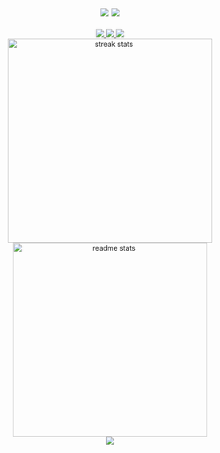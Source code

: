 <h1 align="center">
    <img src="https://readme-typing-svg.herokuapp.com/?font=Righteous&size=35&center=true&vCenter=true&width=500&height=70&duration=4000&lines=Mehedi+Hasan;+<Frontend+/+Developer>;" /> 
    <img src="https://i.ibb.co/8dKcFHB/Cover-2-01.jpg"/>
</h1> 
<div align="center"> 
  <a href="mailto:designwithmehedi@gmail.com">
    <img src="https://img.shields.io/badge/Gmail-333333?style=for-the-badge&logo=gmail&logoColor=red" />
  </a>
  <a href="https://linkedin.com/in/mehedihasan-in" target="_blank">
    <img src="https://img.shields.io/badge/LinkedIn-0077B5?style=for-the-badge&logo=linkedin&logoColor=white" target="_blank" />
  </a>
  <a href="https://dev-mehedihasan.netlify.app" target="_blank">
     <img src="https://img.shields.io/badge/Portfolio-FF5722?style=for-the-badge&logo=todoist&logoColor=white" target="_blank" /> <!-- sqlite, safari, google-chrome are other good icon options -->
  </a>
</div>
<!-- <h2 align="center">⚒️ TECHNOLOGY KNOW ⚒️</h2> 
<div align="center">
    <img src="https://skillicons.dev/icons?i=html,css,bootstrap,tailwind,javascript,github,git,figma,react,mui" />
</div> -->
<div align=center>
  <img width=410 src="https://streak-stats.demolab.com/?user=mehu-hub&count_private=true&theme=react&border_radius=10" alt="streak stats"/>
  <img width=390 src="https://github-readme-stats-salesp07.vercel.app/api?username=mehu-hub&count_private=true&show_icons=true&theme=tokyonight&rank_icon=github&border_radius=10" alt="readme stats" />
</div>
<!-- <h3 align="center">
    <img src="https://readme-typing-svg.herokuapp.com/?font=Righteous&size=25&center=true&vCenter=true&width=500&height=70&duration=4000&lines=Thanks+for+visiting!;">
</h3> -->
<div align="center">
<img src="https://komarev.com/ghpvc/?username=mehu-hub&&style=flat-square" align="center" />
</div>

